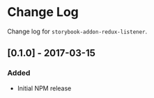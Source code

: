 # Change Log
Change log for `storybook-addon-redux-listener`.

## [0.1.0] - 2017-03-15
### Added
- Initial NPM release
